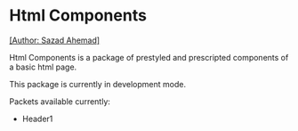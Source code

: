 # Html Components
[ [Author: Sazad Ahemad] ](https://github.com/connect2sazad)

Html Components is a package of prestyled and prescripted components of a basic html page.

This package is currently in development mode.

Packets available currently:
- Header1
